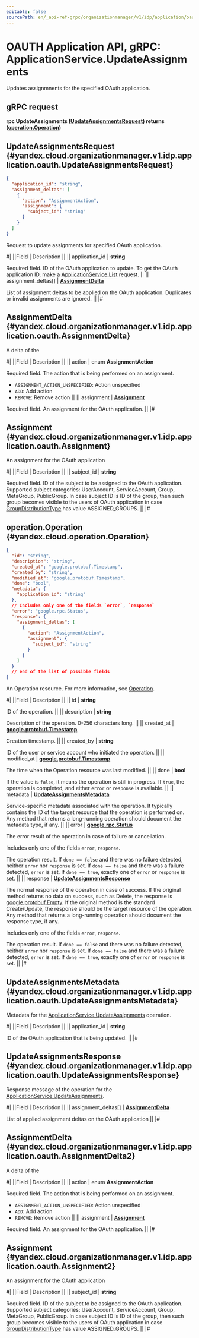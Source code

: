 ```yaml
---
editable: false
sourcePath: en/_api-ref-grpc/organizationmanager/v1/idp/application/oauth/api-ref/grpc/Application/updateAssignments.md
---
```


# OAUTH Application API, gRPC: ApplicationService.UpdateAssignments

Updates assignmnents for the specified OAuth application.

## gRPC request

**rpc UpdateAssignments ([UpdateAssignmentsRequest](#yandex.cloud.organizationmanager.v1.idp.application.oauth.UpdateAssignmentsRequest)) returns ([operation.Operation](#yandex.cloud.operation.Operation))**

## UpdateAssignmentsRequest {#yandex.cloud.organizationmanager.v1.idp.application.oauth.UpdateAssignmentsRequest}

```json
{
  "application_id": "string",
  "assignment_deltas": [
    {
      "action": "AssignmentAction",
      "assignment": {
        "subject_id": "string"
      }
    }
  ]
}
```

Request to update assignments for specified OAuth application.

#|
||Field | Description ||
|| application_id | **string**

Required field. ID of the OAuth application to update.
To get the OAuth application ID, make a [ApplicationService.List](/docs/organization/idp/application/oauth/mapi-ref/grpc/Application/list#List) request. ||
|| assignment_deltas[] | **[AssignmentDelta](#yandex.cloud.organizationmanager.v1.idp.application.oauth.AssignmentDelta)**

List of assignment deltas to be applied on the OAuth application. Duplicates or invalid assignments are ignored. ||
|#

## AssignmentDelta {#yandex.cloud.organizationmanager.v1.idp.application.oauth.AssignmentDelta}

A delta of the

#|
||Field | Description ||
|| action | enum **AssignmentAction**

Required field. The action that is being performed on an assignment.

- `ASSIGNMENT_ACTION_UNSPECIFIED`: Action unspecified
- `ADD`: Add action
- `REMOVE`: Remove action ||
|| assignment | **[Assignment](#yandex.cloud.organizationmanager.v1.idp.application.oauth.Assignment)**

Required field. An assignment for the OAuth application. ||
|#

## Assignment {#yandex.cloud.organizationmanager.v1.idp.application.oauth.Assignment}

An assignment for the OAuth application

#|
||Field | Description ||
|| subject_id | **string**

Required field. ID of the subject to be assigned to the OAuth application.
Supported subject categories: UserAccount, ServiceAccount, Group, MetaGroup, PublicGroup.
In case subject ID is ID of the group,
then such group becomes visible to the users of OAuth application in case [GroupDistributionType](/docs/organization/idp/application/oauth/mapi-ref/grpc/Application/get#yandex.cloud.organizationmanager.v1.idp.application.oauth.GroupDistributionType) has value ASSIGNED_GROUPS. ||
|#

## operation.Operation {#yandex.cloud.operation.Operation}

```json
{
  "id": "string",
  "description": "string",
  "created_at": "google.protobuf.Timestamp",
  "created_by": "string",
  "modified_at": "google.protobuf.Timestamp",
  "done": "bool",
  "metadata": {
    "application_id": "string"
  },
  // Includes only one of the fields `error`, `response`
  "error": "google.rpc.Status",
  "response": {
    "assignment_deltas": [
      {
        "action": "AssignmentAction",
        "assignment": {
          "subject_id": "string"
        }
      }
    ]
  }
  // end of the list of possible fields
}
```

An Operation resource. For more information, see [Operation](/docs/api-design-guide/concepts/operation).

#|
||Field | Description ||
|| id | **string**

ID of the operation. ||
|| description | **string**

Description of the operation. 0-256 characters long. ||
|| created_at | **[google.protobuf.Timestamp](https://developers.google.com/protocol-buffers/docs/reference/google.protobuf#timestamp)**

Creation timestamp. ||
|| created_by | **string**

ID of the user or service account who initiated the operation. ||
|| modified_at | **[google.protobuf.Timestamp](https://developers.google.com/protocol-buffers/docs/reference/google.protobuf#timestamp)**

The time when the Operation resource was last modified. ||
|| done | **bool**

If the value is `false`, it means the operation is still in progress.
If `true`, the operation is completed, and either `error` or `response` is available. ||
|| metadata | **[UpdateAssignmentsMetadata](#yandex.cloud.organizationmanager.v1.idp.application.oauth.UpdateAssignmentsMetadata)**

Service-specific metadata associated with the operation.
It typically contains the ID of the target resource that the operation is performed on.
Any method that returns a long-running operation should document the metadata type, if any. ||
|| error | **[google.rpc.Status](https://cloud.google.com/tasks/docs/reference/rpc/google.rpc#status)**

The error result of the operation in case of failure or cancellation.

Includes only one of the fields `error`, `response`.

The operation result.
If `done == false` and there was no failure detected, neither `error` nor `response` is set.
If `done == false` and there was a failure detected, `error` is set.
If `done == true`, exactly one of `error` or `response` is set. ||
|| response | **[UpdateAssignmentsResponse](#yandex.cloud.organizationmanager.v1.idp.application.oauth.UpdateAssignmentsResponse)**

The normal response of the operation in case of success.
If the original method returns no data on success, such as Delete,
the response is [google.protobuf.Empty](https://developers.google.com/protocol-buffers/docs/reference/google.protobuf#google.protobuf.Empty).
If the original method is the standard Create/Update,
the response should be the target resource of the operation.
Any method that returns a long-running operation should document the response type, if any.

Includes only one of the fields `error`, `response`.

The operation result.
If `done == false` and there was no failure detected, neither `error` nor `response` is set.
If `done == false` and there was a failure detected, `error` is set.
If `done == true`, exactly one of `error` or `response` is set. ||
|#

## UpdateAssignmentsMetadata {#yandex.cloud.organizationmanager.v1.idp.application.oauth.UpdateAssignmentsMetadata}

Metadata for the [ApplicationService.UpdateAssignments](#UpdateAssignments) operation.

#|
||Field | Description ||
|| application_id | **string**

ID of the OAuth application that is being updated. ||
|#

## UpdateAssignmentsResponse {#yandex.cloud.organizationmanager.v1.idp.application.oauth.UpdateAssignmentsResponse}

Response message of the operation for the [ApplicationService.UpdateAssignments](#UpdateAssignments).

#|
||Field | Description ||
|| assignment_deltas[] | **[AssignmentDelta](#yandex.cloud.organizationmanager.v1.idp.application.oauth.AssignmentDelta2)**

List of applied assignment deltas on the OAuth application ||
|#

## AssignmentDelta {#yandex.cloud.organizationmanager.v1.idp.application.oauth.AssignmentDelta2}

A delta of the

#|
||Field | Description ||
|| action | enum **AssignmentAction**

Required field. The action that is being performed on an assignment.

- `ASSIGNMENT_ACTION_UNSPECIFIED`: Action unspecified
- `ADD`: Add action
- `REMOVE`: Remove action ||
|| assignment | **[Assignment](#yandex.cloud.organizationmanager.v1.idp.application.oauth.Assignment2)**

Required field. An assignment for the OAuth application. ||
|#

## Assignment {#yandex.cloud.organizationmanager.v1.idp.application.oauth.Assignment2}

An assignment for the OAuth application

#|
||Field | Description ||
|| subject_id | **string**

Required field. ID of the subject to be assigned to the OAuth application.
Supported subject categories: UserAccount, ServiceAccount, Group, MetaGroup, PublicGroup.
In case subject ID is ID of the group,
then such group becomes visible to the users of OAuth application in case [GroupDistributionType](/docs/organization/idp/application/oauth/mapi-ref/grpc/Application/get#yandex.cloud.organizationmanager.v1.idp.application.oauth.GroupDistributionType) has value ASSIGNED_GROUPS. ||
|#